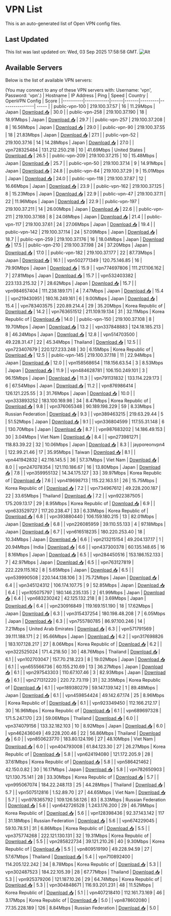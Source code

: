 # VPN List

This is an auto-generated list of Open VPN config files.

## Last Updated

This list was last updated on: Wed, 03 Sep 2025 17:58:58 GMT.
![Alt](https://repobeats.axiom.co/api/embed/186b98318ef1479477931607c1ad7d823f12451f.svg "Repobeats analytics image")

## Available Servers

Below is the list of available VPN servers:

(You may connect to any of these VPN servers with: Username: 'vpn', Password: 'vpn'.)
| Hostname | IP Address | Ping | Speed | Country | OpenVPN Config | Score |
|----------|------------|------|-------|---------|----------------| ----- |
| public-vpn-100 | 219.100.37.57 | 16 | 11.29Mbps | Japan | [Download 📥](./configs/server_0_JP.ovpn) | 30.0 |
| public-vpn-258 | 219.100.37.190 | 18 | 18.91Mbps | Japan | [Download 📥](./configs/server_1_JP.ovpn) | 29.7 |
| public-vpn-257 | 219.100.37.208 | 8 | 16.56Mbps | Japan | [Download 📥](./configs/server_2_JP.ovpn) | 29.0 |
| public-vpn-90 | 219.100.37.55 | 18 | 21.83Mbps | Japan | [Download 📥](./configs/server_3_JP.ovpn) | 27.1 |
| public-vpn-52 | 219.100.37.16 | 14 | 14.28Mbps | Japan | [Download 📥](./configs/server_4_JP.ovpn) | 27.0 |
| vpn728325484 | 131.212.250.218 | 10 | 41.69Mbps | United States | [Download 📥](./configs/server_5_US.ovpn) | 26.5 |
| public-vpn-209 | 219.100.37.215 | 10 | 15.48Mbps | Japan | [Download 📥](./configs/server_6_JP.ovpn) | 25.7 |
| public-vpn-50 | 219.100.37.14 | 9 | 14.91Mbps | Japan | [Download 📥](./configs/server_7_JP.ovpn) | 24.8 |
| public-vpn-84 | 219.100.37.29 | 9 | 15.01Mbps | Japan | [Download 📥](./configs/server_8_JP.ovpn) | 24.0 |
| public-vpn-118 | 219.100.37.87 | 12 | 16.66Mbps | Japan | [Download 📥](./configs/server_9_JP.ovpn) | 23.9 |
| public-vpn-162 | 219.100.37.125 | 8 | 15.23Mbps | Japan | [Download 📥](./configs/server_10_JP.ovpn) | 22.9 |
| public-vpn-47 | 219.100.37.11 | 22 | 11.96Mbps | Japan | [Download 📥](./configs/server_11_JP.ovpn) | 22.9 |
| public-vpn-197 | 219.100.37.211 | 14 | 26.00Mbps | Japan | [Download 📥](./configs/server_12_JP.ovpn) | 22.6 |
| public-vpn-211 | 219.100.37.168 | 8 | 24.08Mbps | Japan | [Download 📥](./configs/server_13_JP.ovpn) | 21.4 |
| public-vpn-117 | 219.100.37.61 | 24 | 27.06Mbps | Japan | [Download 📥](./configs/server_14_JP.ovpn) | 19.4 |
| public-vpn-142 | 219.100.37.114 | 24 | 57.09Mbps | Japan | [Download 📥](./configs/server_15_JP.ovpn) | 18.7 |
| public-vpn-259 | 219.100.37.176 | 16 | 18.04Mbps | Japan | [Download 📥](./configs/server_16_JP.ovpn) | 17.5 |
| public-vpn-210 | 219.100.37.198 | 24 | 37.20Mbps | Japan | [Download 📥](./configs/server_17_JP.ovpn) | 17.0 |
| public-vpn-182 | 219.100.37.177 | 22 | 87.73Mbps | Japan | [Download 📥](./configs/server_18_JP.ovpn) | 16.1 |
| vpn502771349 | 120.75.146.85 | 16 | 79.90Mbps | Japan | [Download 📥](./configs/server_19_JP.ovpn) | 15.9 |
| vpn774697806 | 111.217.106.162 | 7 | 27.81Mbps | Japan | [Download 📥](./configs/server_20_JP.ovpn) | 15.7 |
| vpn532403382 | 223.133.215.32 | 7 | 28.62Mbps | Japan | [Download 📥](./configs/server_21_JP.ovpn) | 15.7 |
| vpn984657404 | 111.238.189.171 | 4 | 7.47Mbps | Japan | [Download 📥](./configs/server_22_JP.ovpn) | 15.4 |
| vpn219430951 | 180.16.249.161 | 6 | 9.00Mbps | Japan | [Download 📥](./configs/server_23_JP.ovpn) | 15.4 |
| vpn783403575 | 220.89.214.4 | 29 | 35.20Mbps | Korea Republic of | [Download 📥](./configs/server_24_KR.ovpn) | 14.2 |
| vpn763651512 | 211.109.19.134 | 31 | 32.11Mbps | Korea Republic of | [Download 📥](./configs/server_25_KR.ovpn) | 14.0 |
| public-vpn-150 | 219.100.37.108 | 8 | 19.70Mbps | Japan | [Download 📥](./configs/server_26_JP.ovpn) | 13.2 |
| vpn337848883 | 124.18.185.213 | 8 | 46.24Mbps | Japan | [Download 📥](./configs/server_27_JP.ovpn) | 12.8 |
| vpn514703500 | 49.228.31.47 | 22 | 45.34Mbps | Thailand | [Download 📥](./configs/server_28_TH.ovpn) | 12.5 |
| vpn723407679 | 220.127.233.248 | 30 | 6.15Mbps | Korea Republic of | [Download 📥](./configs/server_29_KR.ovpn) | 12.5 |
| public-vpn-145 | 219.100.37.118 | 11 | 22.94Mbps | Japan | [Download 📥](./configs/server_30_JP.ovpn) | 12.0 |
| vpn158568654 | 118.156.63.54 | 3 | 8.53Mbps | Japan | [Download 📥](./configs/server_31_JP.ovpn) | 11.9 |
| vpn484628781 | 106.150.249.101 | 3 | 96.15Mbps | Japan | [Download 📥](./configs/server_32_JP.ovpn) | 11.3 |
| vpn791131832 | 133.114.229.173 | 6 | 67.54Mbps | Japan | [Download 📥](./configs/server_33_JP.ovpn) | 11.2 |
| vpn876986414 | 126.121.225.55 | 3 | 31.76Mbps | Japan | [Download 📥](./configs/server_34_JP.ovpn) | 10.0 |
| vpn333893252 | 183.100.169.98 | 34 | 8.47Mbps | Korea Republic of | [Download 📥](./configs/server_35_KR.ovpn) | 9.8 |
| vpn376065348 | 90.189.198.229 | 59 | 8.33Mbps | Russian Federation | [Download 📥](./configs/server_36_RU.ovpn) | 9.3 |
| vpn389463215 | 219.63.29.44 | 5 | 51.52Mbps | Japan | [Download 📥](./configs/server_37_JP.ovpn) | 9.1 |
| vpn336804599 | 117.55.31.148 | 6 | 130.70Mbps | Japan | [Download 📥](./configs/server_38_JP.ovpn) | 8.7 |
| vpn987683202 | 14.186.49.153 | 30 | 3.04Mbps | Viet Nam | [Download 📥](./configs/server_39_VN.ovpn) | 8.4 |
| vpn273981271 | 118.83.39.22 | 32 | 10.06Mbps | Japan | [Download 📥](./configs/server_40_JP.ovpn) | 8.3 |
| jayporeonvpn4 | 122.99.21.46 | 17 | 35.95Mbps | Taiwan | [Download 📥](./configs/server_41_TW.ovpn) | 8.1 |
| vpn441942832 | 42.116.145.5 | 36 | 57.37Mbps | Viet Nam | [Download 📥](./configs/server_42_VN.ovpn) | 8.0 |
| vpn247078354 | 121.110.186.67 | 16 | 13.80Mbps | Japan | [Download 📥](./configs/server_43_JP.ovpn) | 7.8 |
| vpn359955132 | 14.34.175.127 | 33 | 39.97Mbps | Korea Republic of | [Download 📥](./configs/server_44_KR.ovpn) | 7.6 |
| vpn419698713 | 115.22.163.51 | 26 | 15.75Mbps | Korea Republic of | [Download 📥](./configs/server_45_KR.ovpn) | 7.2 |
| vpn734967612 | 49.228.200.187 | 22 | 33.65Mbps | Thailand | [Download 📥](./configs/server_46_TH.ovpn) | 7.2 |
| vpn922387505 | 175.209.13.17 | 29 | 8.95Mbps | Korea Republic of | [Download 📥](./configs/server_47_KR.ovpn) | 6.9 |
| vpn633529727 | 117.20.238.47 | 33 | 6.33Mbps | Korea Republic of | [Download 📥](./configs/server_48_KR.ovpn) | 6.8 |
| vpn393880440 | 106.159.180.215 | 13 | 82.01Mbps | Japan | [Download 📥](./configs/server_49_JP.ovpn) | 6.8 |
| vpn226085959 | 39.110.55.133 | 4 | 97.18Mbps | Japan | [Download 📥](./configs/server_50_JP.ovpn) | 6.7 |
| vpn616518235 | 180.220.253.40 | 18 | 10.34Mbps | Japan | [Download 📥](./configs/server_51_JP.ovpn) | 6.6 |
| vpn213215154 | 49.204.137.17 | 1 | 20.94Mbps | India | [Download 📥](./configs/server_52_IN.ovpn) | 6.6 |
| vpn437300378 | 60.135.148.65 | 16 | 8.16Mbps | Japan | [Download 📥](./configs/server_53_JP.ovpn) | 6.5 |
| vpn284450516 | 153.186.152.133 | 7 | 42.97Mbps | Japan | [Download 📥](./configs/server_54_JP.ovpn) | 6.5 |
| vpn763127819 | 222.229.115.162 | 8 | 5.65Mbps | Japan | [Download 📥](./configs/server_55_JP.ovpn) | 6.5 |
| vpn539990508 | 220.144.138.106 | 3 | 75.72Mbps | Japan | [Download 📥](./configs/server_56_JP.ovpn) | 6.4 |
| vpn345124312 | 106.174.107.75 | 9 | 52.85Mbps | Japan | [Download 📥](./configs/server_57_JP.ovpn) | 6.4 |
| vpn105075797 | 180.146.235.135 | 2 | 61.99Mbps | Japan | [Download 📥](./configs/server_58_JP.ovpn) | 6.4 |
| vpn683230242 | 42.125.132.218 | 8 | 3.69Mbps | Japan | [Download 📥](./configs/server_59_JP.ovpn) | 6.4 |
| vpn230916849 | 119.169.151.190 | 18 | 17.62Mbps | Japan | [Download 📥](./configs/server_60_JP.ovpn) | 6.3 |
| vpn315437254 | 180.198.48.208 | 7 | 6.05Mbps | Japan | [Download 📥](./configs/server_61_JP.ovpn) | 6.3 |
| vpn755780785 | 86.97.100.246 | 14 | 7.21Mbps | United Arab Emirates | [Download 📥](./configs/server_62_AE.ovpn) | 6.3 |
| vpn571791569 | 39.111.188.171 | 2 | 95.66Mbps | Japan | [Download 📥](./configs/server_63_JP.ovpn) | 6.2 |
| vpn317698826 | 183.107.128.217 | 27 | 8.06Mbps | Korea Republic of | [Download 📥](./configs/server_64_KR.ovpn) | 6.2 |
| vpn322525024 | 171.4.218.50 | 30 | 48.76Mbps | Thailand | [Download 📥](./configs/server_65_TH.ovpn) | 6.1 |
| vpn102703047 | 157.70.218.223 | 8 | 19.02Mbps | Japan | [Download 📥](./configs/server_66_JP.ovpn) | 6.1 |
| vpn655566736 | 60.155.210.69 | 13 | 36.27Mbps | Japan | [Download 📥](./configs/server_67_JP.ovpn) | 6.1 |
| vpn297543303 | 110.67.107.46 | 3 | 82.93Mbps | Japan | [Download 📥](./configs/server_68_JP.ovpn) | 6.1 |
| vpn271312220 | 220.72.73.119 | 31 | 32.35Mbps | Korea Republic of | [Download 📥](./configs/server_69_KR.ovpn) | 6.1 |
| vpn189380279 | 59.147.139.142 | 1 | 89.48Mbps | Japan | [Download 📥](./configs/server_70_JP.ovpn) | 6.1 |
| vpn459854424 | 49.142.67.174 | 25 | 8.96Mbps | Korea Republic of | [Download 📥](./configs/server_71_KR.ovpn) | 6.1 |
| vpn923349450 | 112.166.212.17 | 30 | 16.96Mbps | Korea Republic of | [Download 📥](./configs/server_72_KR.ovpn) | 6.1 |
| vpn689697328 | 171.5.247.170 | 23 | 59.06Mbps | Thailand | [Download 📥](./configs/server_73_TH.ovpn) | 6.0 |
| vpn374079156 | 133.32.182.103 | 10 | 8.92Mbps | Japan | [Download 📥](./configs/server_74_JP.ovpn) | 6.0 |
| vpn462436049 | 49.228.200.46 | 22 | 56.86Mbps | Thailand | [Download 📥](./configs/server_75_TH.ovpn) | 6.0 |
| vpn850623770 | 183.80.124.196 | 27 | 48.10Mbps | Viet Nam | [Download 📥](./configs/server_76_VN.ovpn) | 6.0 |
| vpn404793008 | 61.84.123.30 | 27 | 26.27Mbps | Korea Republic of | [Download 📥](./configs/server_77_KR.ovpn) | 5.8 |
| vpn624194080 | 121.172.205.9 | 28 | 37.61Mbps | Korea Republic of | [Download 📥](./configs/server_78_KR.ovpn) | 5.8 |
| vpn586421462 | 42.150.0.82 | 30 | 16.17Mbps | Japan | [Download 📥](./configs/server_79_JP.ovpn) | 5.8 |
| vpn782650903 | 121.130.75.141 | 28 | 33.30Mbps | Korea Republic of | [Download 📥](./configs/server_80_KR.ovpn) | 5.7 |
| vpn995067074 | 184.22.248.113 | 25 | 44.28Mbps | Thailand | [Download 📥](./configs/server_81_TH.ovpn) | 5.7 |
| vpn507512816 | 1.52.89.70 | 27 | 44.65Mbps | Viet Nam | [Download 📥](./configs/server_82_VN.ovpn) | 5.7 |
| vpn978365792 | 109.126.58.126 | 83 | 8.33Mbps | Russian Federation | [Download 📥](./configs/server_83_RU.ovpn) | 5.6 |
| vpn642726528 | 1.243.176.200 | 29 | 46.79Mbps | Korea Republic of | [Download 📥](./configs/server_84_KR.ovpn) | 5.6 |
| vpn128398436 | 92.37.143.142 | 117 | 31.18Mbps | Russian Federation | [Download 📥](./configs/server_85_RU.ovpn) | 5.6 |
| vpn674229045 | 59.10.78.51 | 31 | 6.86Mbps | Korea Republic of | [Download 📥](./configs/server_86_KR.ovpn) | 5.5 |
| vpn375774268 | 222.121.130.131 | 32 | 19.31Mbps | Korea Republic of | [Download 📥](./configs/server_87_KR.ovpn) | 5.5 |
| vpn285822734 | 39.121.210.26 | 40 | 9.30Mbps | Korea Republic of | [Download 📥](./configs/server_88_KR.ovpn) | 5.5 |
| vpn809519190 | 49.228.94.59 | 27 | 57.67Mbps | Thailand | [Download 📥](./configs/server_89_TH.ovpn) | 5.4 |
| vpn710892400 | 114.205.122.242 | 34 | 8.78Mbps | Korea Republic of | [Download 📥](./configs/server_90_KR.ovpn) | 5.3 |
| vpn302487523 | 184.22.105.39 | 28 | 67.77Mbps | Thailand | [Download 📥](./configs/server_91_TH.ovpn) | 5.3 |
| vpn925379206 | 121.187.10.26 | 29 | 64.74Mbps | Korea Republic of | [Download 📥](./configs/server_92_KR.ovpn) | 5.3 |
| vpn304848671 | 116.93.201.231 | 48 | 11.52Mbps | Korea Republic of | [Download 📥](./configs/server_93_KR.ovpn) | 5.1 |
| vpn407218410 | 112.161.73.169 | 46 | 3.17Mbps | Korea Republic of | [Download 📥](./configs/server_94_KR.ovpn) | 5.0 |
| vpn878602080 | 77.35.228.189 | 126 | 8.84Mbps | Russian Federation | [Download 📥](./configs/server_95_RU.ovpn) | 5.0 |
